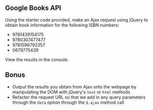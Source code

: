 ## Google Books API 

Using the starter code provided, make an Ajax request using jQuery to obtain book information for the following ISBN numbers:

* 9781439154175
* 9780307477477
* 9781596792357
* 0679775439

View the results in the console.

## Bonus

* Output the results you obtain from Ajax onto the webpage by manipulating the DOM with jQuery's `text` or `html` methods
* Refactor the request URL so that we add in any query parameters through the `data` option through the `$.ajax` method call
